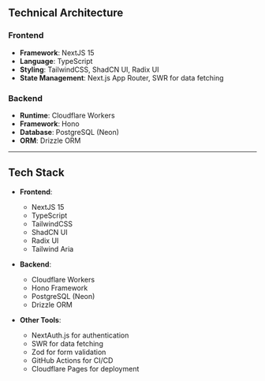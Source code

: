 
## Technical Architecture

### Frontend
- **Framework**: NextJS 15
- **Language**: TypeScript
- **Styling**: TailwindCSS, ShadCN UI, Radix UI
- **State Management**: Next.js App Router, SWR for data fetching

### Backend
- **Runtime**: Cloudflare Workers
- **Framework**: Hono
- **Database**: PostgreSQL (Neon)
- **ORM**: Drizzle ORM

---

## Tech Stack

- **Frontend**:
  - NextJS 15
  - TypeScript
  - TailwindCSS
  - ShadCN UI
  - Radix UI
  - Tailwind Aria

- **Backend**:
  - Cloudflare Workers
  - Hono Framework
  - PostgreSQL (Neon)
  - Drizzle ORM

- **Other Tools**:
  - NextAuth.js for authentication
  - SWR for data fetching
  - Zod for form validation
  - GitHub Actions for CI/CD
  - Cloudflare Pages for deployment
